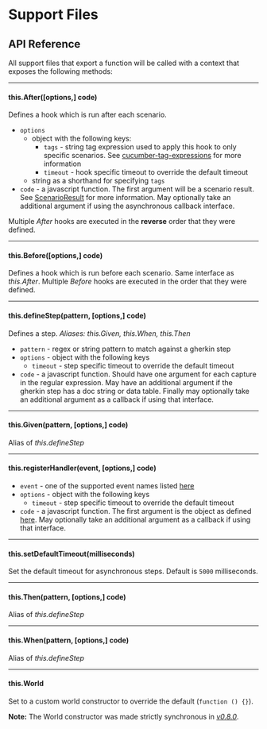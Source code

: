 # Support Files

## API Reference

All support files that export a function will be
called with a context that exposes the following methods:

---

#### this.After([options,] code)

Defines a hook which is run after each scenario.

* `options`
  * object with the following keys:
    * `tags` - string tag expression used to apply this hook to only specific scenarios. See [cucumber-tag-expressions](https://docs.cucumber.io/tag-expressions/) for more information
    * `timeout` - hook specific timeout to override the default timeout
  * string as a shorthand for specifying `tags`
* `code` - a javascript function. The first argument will be a scenario result.
  See [ScenarioResult](/src/models/scenario_result.js)
  for more information. May optionally take an additional argument if using the asynchronous callback interface.

Multiple *After* hooks are executed in the **reverse** order that they were defined.

---

#### this.Before([options,] code)

Defines a hook which is run before each scenario. Same interface as *this.After*.
Multiple *Before* hooks are executed in the order that they were defined.

---

#### this.defineStep(pattern, [options,] code)

Defines a step. *Aliases: this.Given, this.When, this.Then*

* `pattern` - regex or string pattern to match against a gherkin step
* `options` - object with the following keys
  * `timeout` - step specific timeout to override the default timeout
* `code` - a javascript function. Should have one argument for each capture in the
  regular expression. May have an additional argument if the gherkin step has
  a doc string or data table. Finally may optionally take an additional argument
  as a callback if using that interface.

---

#### this.Given(pattern, [options,] code)

Alias of *this.defineStep*

---

#### this.registerHandler(event, [options,] code)

* `event` - one of the supported event names listed [here](./event_handlers.md)
* `options` - object with the following keys
  * `timeout` - step specific timeout to override the default timeout
* `code` - a javascript function. The first argument is the object as defined [here](./event_handlers.md). May optionally take an additional argument
  as a callback if using that interface.

---

#### this.setDefaultTimeout(milliseconds)

Set the default timeout for asynchronous steps. Default is `5000` milliseconds.

---

#### this.Then(pattern, [options,] code)

Alias of *this.defineStep*

---

#### this.When(pattern, [options,] code)

Alias of *this.defineStep*

---

#### this.World

Set to a custom world constructor to override the default (`function () {}`).

**Note:** The World constructor was made strictly synchronous in *[v0.8.0](https://github.com/cucumber/cucumber-js/releases/tag/v0.8.0)*.

